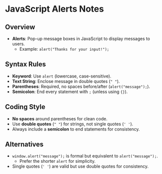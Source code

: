 JavaScript Alerts Notes
=======================

Overview
--------

-   **Alerts**: Pop-up message boxes in JavaScript to display messages to users.
    -   Example: `alert("Thanks for your input!");`

Syntax Rules
------------

-   **Keyword**: Use `alert` (lowercase, case-sensitive).
-   **Text String**: Enclose message in double quotes (`" "`).
-   **Parentheses**: Required, no spaces before/after (`alert("message");`).
-   **Semicolon**: End every statement with `;` (unless using `{}`).

Coding Style
------------

-   **No spaces** around parentheses for clean code.
-   Use **double quotes** (`" "`) for strings, not single quotes (`' '`).
-   Always include a **semicolon** to end statements for consistency.

Alternatives
------------

-   `window.alert("message");` is formal but equivalent to `alert("message");`.
    -   Prefer the shorter `alert` for simplicity.
-   Single quotes (`' '`) are valid but use double quotes for consistency.
